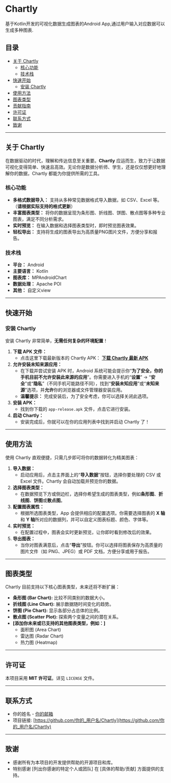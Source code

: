 # Chartly
基于Kotlin开发的可视化数据生成图表的Android App,通过用户输入对应数据可以生成多种图表.

## 目录

* [关于 Chartly](#关于-chartly)
    * [核心功能](#核心功能)
    * [技术栈](#技术栈)
* [快速开始](#快速开始)
    * [安装 Chartly](#安装-chartly)
* [使用方法](#使用方法)
* [图表类型](#图表类型)
* [贡献指南](#贡献指南)
* [许可证](#许可证)
* [联系方式](#联系方式)
* [致谢](#致谢)

---

## 关于 Chartly

在数据驱动的时代，理解和传达信息至关重要。**Chartly** 应运而生，致力于让数据可视化变得简单、快速且高效。无论你是数据分析师、学生，还是仅仅想更好地理解你的数据，Chartly 都能为你提供所需的工具。

### 核心功能

* **多格式数据导入：** 支持从多种常见数据格式导入数据，如 CSV、Excel 等。（**请根据实际支持的格式更新**）
* **丰富图表类型：** 将你的数据呈现为条形图、折线图、饼图、散点图等多种专业图表，满足不同分析需求。
* **实时预览：** 在输入数据和选择图表类型时，即时预览图表效果。
* **轻松导出：** 支持将生成的图表导出为高质量PNG图片文件，方便分享和报告。

### 技术栈

* **平台：** Android
* **主要语言：** Kotlin
* **图表库：** MPAndroidChart
* **数据处理：** Apache POI
* **其他：** 自定义view

---

## 快速开始

### 安装 Chartly

安装 Chartly 非常简单，**无需任何复杂的环境配置**！

1.  **下载 APK 文件：**
    * 点击这里下载最新版本的 Chartly APK：
        [**下载 Chartly 最新 APK**]([https://github.com/11111-beep/Chartly/releases/download/v1.0.0/app-release.apk](https://github.com/11111-beep/Chartly/releases/download/v1.0.0/app-release.apk))
2.  **允许安装未知来源应用：**
    * 在下载并尝试安装 APK 时，Android 系统可能会提示你“**为了安全，你的手机目前不允许安装此来源的应用**”。你需要进入手机的“**设置**” -> “**安全**”或“**隐私**”（不同手机可能路径不同），找到“**安装未知应用**”或“**未知来源**”选项，并**允许**你的浏览器或文件管理器安装应用。
    * **温馨提示：** 完成安装后，为了安全考虑，你可以选择关闭此选项。
3.  **安装 APK：**
    * 找到你下载的 `app-release.apk` 文件，点击它进行安装。
4.  **启动 Chartly：**
    * 安装完成后，你就可以在你的应用列表中找到并启动 Chartly 了！

---

## 使用方法

使用 Chartly 直观便捷，只需几步即可将你的数据转化为精美图表：

1.  **导入数据：**
    * 启动应用后，点击主界面上的“**导入数据**”按钮，选择你要处理的 CSV 或 Excel 文件。Chartly 会自动加载并预览你的数据。
2.  **选择图表类型：**
    * 在数据预览下方或侧边栏，选择你希望生成的图表类型，例如**条形图**、**折线图**、**饼图**或**散点图**。
3.  **配置图表属性：**
    * 根据所选图表类型，App 会提供相应的配置选项。你需要选择图表的 **X 轴**和 **Y 轴**所对应的数据列，并可以自定义图表标题、颜色、字体等。
4.  **实时预览：**
    * 在配置过程中，图表会实时更新预览，让你即时看到修改后的效果。
5.  **导出图表：**
    * 当你对图表满意后，点击“**导出**”按钮。你可以选择将图表保存为高质量的图片文件（如 PNG、JPEG）或 PDF 文档，方便分享或用于报告。

---

## 图表类型

Chartly 目前支持以下核心图表类型，未来还将不断扩展：

* **条形图 (Bar Chart):** 比较不同类别的数据大小。
* **折线图 (Line Chart):** 展示数据随时间变化的趋势。
* **饼图 (Pie Chart):** 显示各部分占总体的比例。
* **散点图 (Scatter Plot):** 探索两个变量之间的潜在关系。
* **[添加你未来或已支持的其他图表类型，例如：]**
    * 面积图 (Area Chart)
    * 雷达图 (Radar Chart)
    * 热力图 (Heatmap)

---

## 许可证

本项目采用 **MIT 许可证**。详见 `LICENSE` 文件。

---

## 联系方式

* 你的姓名 - [你的邮箱](mailto:your.email@example.com)
* 项目链接: [https://github.com/你的_用户名/Chartly](https://github.com/你的_用户名/Chartly)

---

## 致谢

* 感谢所有为本项目的开发提供帮助的开源项目和库。
* 特别感谢 [列出你感谢的特定个人或团队] 在 [具体的帮助/贡献] 方面提供的支持。
